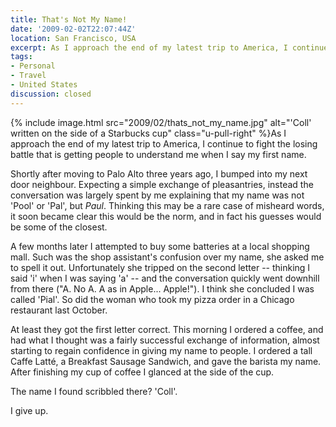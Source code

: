 ```yaml
---
title: That's Not My Name!
date: '2009-02-02T22:07:44Z'
location: San Francisco, USA
excerpt: As I approach the end of my latest trip to America, I continue to fight the losing battle that is getting people to understand me when I say my first name.
tags:
- Personal
- Travel
- United States
discussion: closed
---
```

{% include image.html src="2009/02/thats_not_my_name.jpg" alt="'Coll' written on the side of a Starbucks cup" class="u-pull-right" %}As I approach the end of my latest trip to America, I continue to fight the losing battle that is getting people to understand me when I say my first name.

Shortly after moving to Palo Alto three years ago, I bumped into my next door neighbour. Expecting a simple exchange of pleasantries, instead the conversation was largely spent by me explaining that my name was not 'Pool' or 'Pal', but *Paul*. Thinking this may be a rare case of misheard words, it soon became clear this would be the norm, and in fact his guesses would be some of the closest.

A few months later I attempted to buy some batteries at a local shopping mall. Such was the shop assistant's confusion over my name, she asked me to spell it out. Unfortunately she tripped on the second letter -- thinking I said 'i' when I was saying 'a' -- and the conversation quickly went downhill from there ("A. No A. A as in Apple... Apple!"). I think she concluded I was called 'Pial'. So did the woman who took my pizza order in a Chicago restaurant last October.

At least they got the first letter correct. This morning I ordered a coffee, and had what I thought was a fairly successful exchange of information, almost starting to regain confidence in giving my name to people. I ordered a tall Caffe Latté, a Breakfast Sausage Sandwich, and gave the barista my name. After finishing my cup of coffee I glanced at the side of the cup.

The name I found scribbled there? 'Coll'.

I give up.

